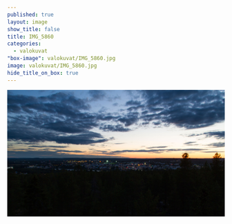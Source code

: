 ```yaml
---
published: true
layout: image
show_title: false
title: IMG_5860
categories: 
  - valokuvat
"box-image": valokuvat/IMG_5860.jpg
image: valokuvat/IMG_5860.jpg
hide_title_on_box: true
---
```


![](/media/valokuvat/IMG_5860.jpg)